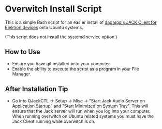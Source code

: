 # Overwitch Install Script

This is a simple Bash script for an easier install of [dagargo's JACK Client for Elektron devices](https://github.com/dagargo/overwitch) onto Ubuntu systems. 

(This script does not install the systemd service option.)


## How to Use
- Ensure you have git installed onto your computer
- Enable the ability to execute the script as a program in your File Manager.

## After Installation Tip
- Go into QJackCTL -> Setup -> Misc -> "Start Jack Audio Server on Application Startup" and "Start Minimized on System Tray". This will ensure that the Jack server will run when you log into your computer. When running overwitch on Ubuntu related systems you must have the Jack Client running while overwitch is on. 


